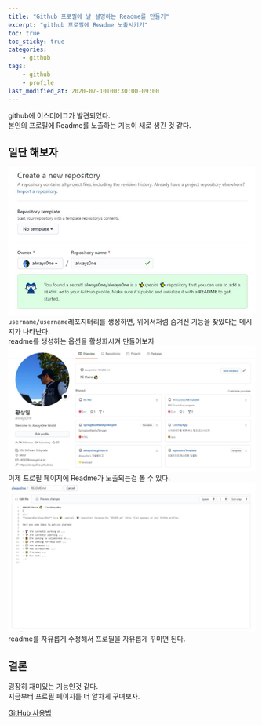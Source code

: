 ```yaml
---
title: "Github 프로필에 날 설명하는 Readme를 만들기"
excerpt: "github 프로필에 Readme 노출시키기"
toc: true
toc_sticky: true
categories:
    - github
tags:
    - github
    - profile
last_modified_at: 2020-07-10T00:30:00-09:00
---
```


github에 이스터에그가 발견되었다.  
본인의 프로필에 Readme를 노출하는 기능이 새로 생긴 것 같다.
## 일단 해보자
![username/username](https://raw.githubusercontent.com/always0ne/always0ne.github.io/master/_posts/github/images/ProfileReadme.JPG)  
`username/username`레포지터리를 생성하면, 위에서처럼 숨겨진 기능을 찾았다는 메시지가 나타난다.  
 readme를 생성하는 옵션을 활성화시켜 만들어보자  
![profileReadme](https://raw.githubusercontent.com/always0ne/always0ne.github.io/master/_posts/github/images/ProfileReadme2.JPG)  
이제 프로필 페이지에 Readme가 노출되는걸 볼 수 있다.  
![profileReadmeUpdate](https://raw.githubusercontent.com/always0ne/always0ne.github.io/master/_posts/github/images/ProfileReadme3.JPG)  
readme를 자유롭게 수정해서 프로필을 자유롭게 꾸미면 된다.

## 결론
굉장히 재미있는 기능인것 같다.  
지금부터 프로필 페이지를 더 알차게 꾸며보자.

[GitHub 사용법](/categories/github/)